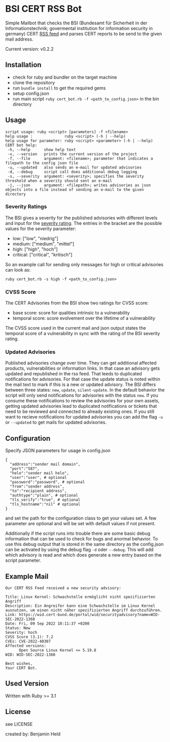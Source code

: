 # BSI CERT RSS Bot
Simple Mailbot that checks the BSI (Bundesamt für Sicherheit in der Informationstechnik; 
govermental institution for information security in germany) 
CERT [RSS feed](https://wid.cert-bund.de/content/public/securityAdvisory/rss) and 
parses CERT reports to be send to the given mail address.

Current version: v0.2.2

## Installation
* check for ruby and bundler on the target machine
* clone the repository
* run `bundle install` to get the required gems
* setup config.json
* run main script `ruby cert_bot.rb -f <path_to_config.json>` in the bin directory

## Usage
```
script usage: ruby <script> [parameters] -f <filename>
help usage :              ruby <script> (-h | --help)
help usage for parameter: ruby <script> <parameter> (-h | --help)
CERT bot help:
 -h, --help      show help text
 -v, --version   prints the current version of the project
 -f, --file      argument: <filename>; parameter that indicates a filepath to the config json file
 -u, --updated   also sends an e-mail for updated advisories
 -d, --debug     script call does additional debug logging
 -s, --severity  argument: <severity>; specifies the severity threshold when a severity should sent an e-mail
 -j, --json      argument: <filepath>; writes advisories as json objects into a file instead of sending an e-mail to the given directory
 ```

### Severity Ratings
The BSI gives a severity for the published advisories with different levels and input for the 
[severity rating](https://wid.cert-bund.de/portal/wid/fragenundantworten). The entries in the bracket
are the possible values for the severity parameter:
* low: ["low", "niedrig"]
* medium: ["medium", "mittel"]
* high: ["high", "hoch"]
* critical: ["critical", "kritisch"]

So an example call for sending only messages for high or critical advisories can look as:
```
ruby cert_bot.rb -s high -f <path_to_config.json>
```

### CVSS Score
The CERT Advisories from the BSI show two ratings for CVSS score:
* base score: score for qualities intrinsic to a vulnerability
* temporal score: score evolvement over the lifetime of a vulnerability

The CVSS score used in the current mail and json output states the temporal score of a vulnerability in sync with the rating of the BSI severity rating.

### Updated Advisories
Published advisories change over time. They can get additional affected products, vulnerabilities or information links. 
In that case an advisory gets updated and republished in the rss feed. That leeds to duplicated notifications for advisories.
For that case the update status is noted within the mail text to mark if this is a new or updated advisory.
The BSI differs between three states: `new`, `update`, `silent-update`. In the default behavior the script will only send notifications
for advisories with the status `new`. If you consume these notifications to review the advisories for your own assets, getting
updated advisories lead to duplicated notifications or tickets that need to be reviewed and connected to already existing ones.
If you still want to recieve notifications for updated advisories you can add the flag `-u` or `--updated` to get mails for
updated advisories.

## Configuration
Specify JSON parameters for usage in config.json
```
{
  "address":"sender mail domain",
  "port":"587",
  "helo":"sender mail helo",
  "user":"user", # optional
  "password":"password", # optional
  "from":"sender address",
  "to":"recipient address",
  "authtype":"plain", # optional
  "tls_verify":"true", # optional
  "tls_hostname":"nil" # optional
}
```
and set the path for the configuration class to get your values set. A few parameter are optional and will be set with default values if not present.

Additionally if the script runs into trouble there are some basic debug information that can be used to check for bugs and anormal behavior. To use this debug
output that is stored in the same directory as the config.json can be activated by using the debug flag `-d` oder `--debug`. This will add which advisory is
read and which does generate a new entry based on the script parameter.

## Example Mail
```
Our CERT RSS Feed received a new security advisory:

Title: Linux Kernel: Schwachstelle ermöglicht nicht spezifizierten Angriff
Description: Ein Angreifer kann eine Schwachstelle im Linux Kernel ausnutzen, um einen nicht näher spezifizierten Angriff durchzuführen.
Link: https://wid.cert-bund.de/portal/wid/securityadvisory?name=WID-SEC-2022-1360
Date: Fri, 09 Sep 2022 10:11:37 +0200
Status: New
Severity: hoch
CVSS Score (3.1): 7.2
CVEs: CVE-2022-40307
Affected versions:
      Open Source Linux Kernel <= 5.19.8
WID: WID-SEC-2022-1360

Best wishes,
Your CERT Bot.
```

## Used Version
Written with Ruby >= 3.1

## License
see LICENSE

created by: Benjamin Held
